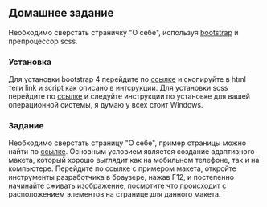 ## Домашнее задание

Необходимо сверстать страничку "О себе", используя [bootstrap](https://v4-alpha.getbootstrap.com/) и препроцессор scss.

### Установка

Для установки bootstrap 4 перейдите по [ссылке](https://v4-alpha.getbootstrap.com/getting-started/introduction/#quick-start) и скопируйте в html теги link и script как описано в интсрукции.
Для установки scss перейдите по [ссылке](https://sass-lang.com/install) и следуйте инструкции по установке для вашей операционной системы, я думаю у всех стоит Windows.

### Задание

Необходимо сверстать страницу "О себе", пример страницы можно найти по [ссылке](https://www.w3schools.com/bootstrap/trybs_theme_me_complete.htm). Основным условием является создание адаптивного макета, который хорошо выглядит как на мобильном телефоне, так и на компьютере.
Перейдите по ссылке с примером макета, откройте инструменты разработчика в браузере, нажав F12, и постепенно начинайте сживать изображение, посмотите что происходит с расположением элементов на странице для данного макета.
